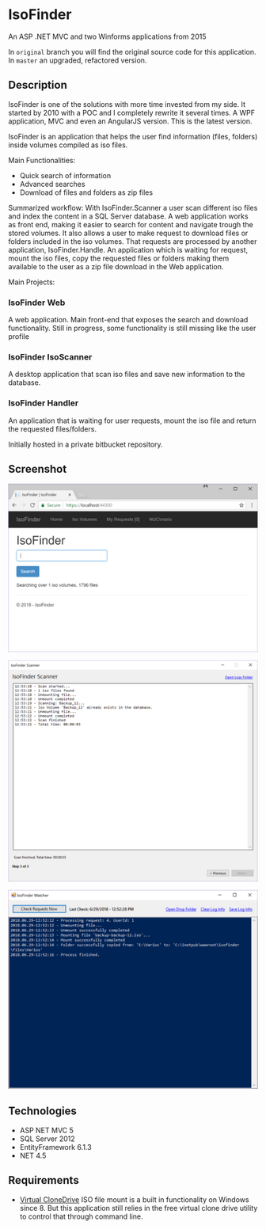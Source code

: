 # IsoFinder

An ASP .NET MVC and two Winforms applications from 2015

In `original` branch you will find the original source code for this application. In `master` an upgraded, refactored version.

## Description

IsoFinder is one of the solutions with more time invested from my side. It started by 2010 with a POC and I completely rewrite it several times. A WPF application, MVC and even an AngularJS version. This is the latest version. 

IsoFinder is an application that helps the user find information (files, folders) inside volumes compiled as iso files.

Main Functionalities:

* Quick search of information 
* Advanced searches
* Download of files and folders as zip files

Summarized workflow: With IsoFinder.Scanner a user scan different iso files and index the content in a SQL Server database. A web application works as front end, making it easier to search for content and navigate trough the stored volumes. It also allows a user to make request to download files or folders included in the iso volumes. That requests are processed by another application, IsoFinder.Handle. An application which is waiting for request, mount the iso files, copy the requested files or folders making them available to the user as a zip file download in the Web application.

Main Projects:

### IsoFinder Web

A web application. Main front-end that exposes the search and download functionality. Still in progress, some functionality is still missing like the user profile

### IsoFinder IsoScanner

A desktop application that scan iso files and save new information to the database.

### IsoFinder Handler

An application that is waiting for user requests, mount the iso file and return the requested files/folders.

Initially hosted in a private bitbucket repository.

## Screenshot

![screenshot](https://raw.githubusercontent.com/mamcer/isofinder/master/doc/screenshot-01.png)

![screenshot](https://raw.githubusercontent.com/mamcer/isofinder/master/doc/screenshot-02.png)

![screenshot](https://raw.githubusercontent.com/mamcer/isofinder/master/doc/screenshot-03.png)

## Technologies

- ASP NET MVC 5
- SQL Server 2012
- EntityFramework 6.1.3
- NET 4.5

## Requirements

- [Virtual CloneDrive](https://www.elby.ch/en/products/vcd.html)
ISO file mount is a built in functionality on Windows since 8. But this application still relies in the free virtual clone drive utility to control that through command line.